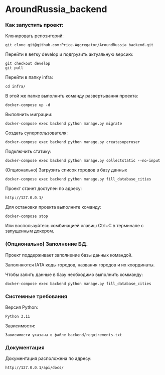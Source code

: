 # AroundRussia_backend

### Как запустить проект:

Клонировать репозиторий:
```
git clone git@github.com:Price-Aggregator/AroundRussia_backend.git
```

Перейти в ветку develop и подгрузить актуальную версию:

```
git checkout develop
git pull
```

Перейти в папку infra:
```
cd infra/
```

В этой же папке выполнить команду развертывания проекта:
```
docker-compose up -d
```

Выполнить миграции:
```
docker-compose exec backend python manage.py migrate
```

Создать суперпользователя:
```
docker-compose exec backend python manage.py createsuperuser
```

Подключить статику:
```
docker-compose exec backend python manage.py collectstatic --no-input
```

(Опционально) Загрузить список городов в базу данных
```
docker-compose exec backend python manage.py fill_database_cities
```

Проект станет доступен по адресу:
```
http://127.0.0.1/
```

Для остановки проекта выполните команду:
```
docker-compose stop
```

Или воспользуйтесь комбинацией клавиш Ctrl+C в терминале с запущенным докером.

### (Опционально) Заполнение БД.

Проект поддерживает заполнение базы данных командой.

Заполняются IATA коды городов, названия городов и их координаты.

Чтобы залить данные в базу необходимо выполнить комманду:
```
docker-compose exec backend python manage.py fill_database_cities
```

### Системные требования

Версия Python:
```
Python 3.11
```

Зависимости:
```
Зависимости указаны в файле backend/requirements.txt
```

### Документация

Документация расположена по адресу:

```
http://127.0.0.1/api/docs/

```